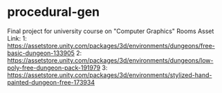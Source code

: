 # procedural-gen
Final project for university course on "Computer Graphics"
Rooms Asset Link: 
1: https://assetstore.unity.com/packages/3d/environments/dungeons/free-basic-dungeon-133905 
2: https://assetstore.unity.com/packages/3d/environments/dungeons/low-poly-free-dungeon-pack-191979
3: https://assetstore.unity.com/packages/3d/environments/stylized-hand-painted-dungeon-free-173934

